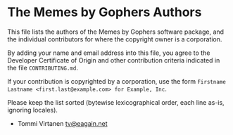 # The Memes by Gophers Authors

This file lists the authors of the Memes by Gophers software package,
and the individual contributors for where the copyright owner is a
corporation.

By adding your name and email address into this file, you agree to the
Developer Certificate of Origin and other contribution criteria
indicated in the file `CONTRIBUTING.md`.

If your contribution is copyrighted by a corporation, use the form
`Firstname Lastname <first.last@example.com> for Example, Inc`.

Please keep the list sorted (bytewise lexicographical order, each line
as-is, ignoring locales).

- Tommi Virtanen <tv@eagain.net>
